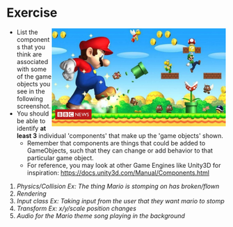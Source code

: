 # Exercise

<img align="right" width="400px" src="./media/mario.jpg">

- List the components that you think are associated with some of the game objects you see in the following screenshot.
- You should be able to identify **at least 3** individual 'components' that make up the 'game objects' shown.
  - Remember that components are things that could be added to GameObjects, such that they can change or add behavior to that particular game object.
  - For reference, you may look at other Game Engines like Unity3D for inspiration: https://docs.unity3d.com/Manual/Components.html


1. *Physics/Collision Ex: The thing Mario is stomping on has broken/flown*
2. *Rendering*
3. *Input class Ex: Taking input from the user that they want mario to stomp*
4. *Transform Ex: x/y/scale position changes*
5. *Audio for the Mario theme song playing in the background*
